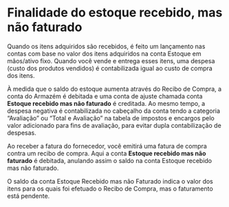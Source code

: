 # Finalidade do estoque recebido, mas não faturado



Quando os itens adquiridos são recebidos, é feito um lançamento nas contas com base no valor dos itens adquiridos na conta Estoque em mãos/ativo fixo. Quando você vende e entrega esses itens, uma despesa (custo dos produtos vendidos) é contabilizada igual ao custo de compra dos itens.


À medida que o saldo do estoque aumenta através do Recibo de Compra, a conta do Armazém é debitada e uma conta de ajuste chamada conta **Estoque recebido mas não faturado** é creditada. Ao mesmo tempo, a despesa negativa é contabilizada no cabeçalho da conta tendo a categoria “Avaliação” ou “Total e Avaliação” na tabela de impostos e encargos pelo valor adicionado para fins de avaliação, para evitar dupla contabilização de despesas.


Ao receber a fatura do fornecedor, você emitirá uma fatura de compra contra um recibo de compra. Aqui a conta **Estoque recebido mas não faturado** é debitada, anulando assim o saldo na conta Estoque recebido mas não faturado.


O saldo da conta Estoque Recebido mas não Faturado indica o valor dos itens para os quais foi efetuado o Recibo de Compra, mas o faturamento está pendente.



